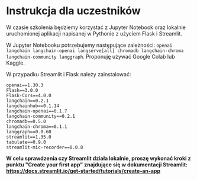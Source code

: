 # Instrukcja dla uczestników

W czasie szkolenia będziemy korzystać z Jupyter Notebook oraz lokalnie uruchomionej aplikacji napisanej w Pythonie z użyciem Flask i Streamlit.

W Jupyter Notebooku potrzebujemy następujące zależności: `openai langchain langchain-openai langserve[all] chromadb langchain-chroma langchain-community langgraph`. Proponuję używać Google Colab lub Kaggle.

W przypadku Streamlit i Flask należy zainstalować:

```
openai==1.30.3
Flask==3.0.0
Flask-Cors==4.0.0
langchain==0.2.1
langchainhub==0.1.14
langchain-openai==0.1.7
langchain-community==0.2.1
chromadb==0.5.0
langchain-chroma==0.1.1
langgraph==0.0.60
streamlit==1.35.0
tabulate==0.9.0
streamlit-mic-recorder==0.0.8
```

**W celu sprawdzenia czy Streamlit działa lokalnie, proszę wykonać kroki z punktu "Create your first app" znajdujące się w dokumentacji Streamlit: https://docs.streamlit.io/get-started/tutorials/create-an-app**

